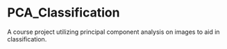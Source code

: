 # PCA_Classification
A course project utilizing principal component analysis on images to aid in classification.
